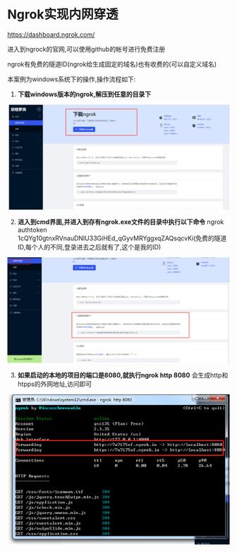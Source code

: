 # Ngrok实现内网穿透

https://dashboard.ngrok.com/  

进入到ngrock的官网,可以使用github的帐号进行免费注册

ngrok有免费的隧道ID(ngrok给生成固定的域名)也有收费的(可以自定义域名)

本案例为windows系统下的操作,操作流程如下:

1. **下载windows版本的ngrok,解压到任意的目录下**

![1590464509514](.\typro-img\1590464509514.png)

2. **进入到cmd界面,并进入到存有ngrok.exe文件的目录中执行以下命令**
ngrok authtoken 1cQYg10gtnxRVnauDNIU33GiHEd_qGyvMRYggxqZAQsqcvKi(免费的隧道ID,每个人的不同,登录进去之后就有了,这个是我的ID)

![1590464642570](.\typro-img\1590464642570.png)

3. **如果启动的本地的项目的端口是8080,就执行ngrok http 8080**
会生成http和htpps的外网地址,访问即可

![1590464789432](.\typro-img\1590464789432.png)

